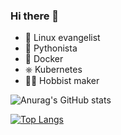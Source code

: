 ### Hi there 👋

- 🐧 Linux evangelist 
- 🐍 Pythonista
- 🐋 Docker
- ⎈ Kubernetes
- 👨‍🔧 Hobbist maker


![Anurag's GitHub stats](https://github-readme-stats.jvtartaglia.vercel.app/api?username=jvtartaglia&show_icons=true&theme=tokyonight)

[![Top Langs](https://github-readme-stats.jvtartaglia.vercel.app/api/top-langs/?username=jvtartaglia&exclude_repo=github-readme-stats)](https://github.com/anuraghazra/github-readme-stats)
